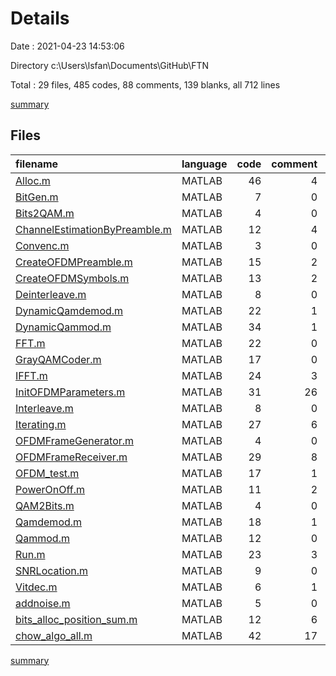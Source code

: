 # Details

Date : 2021-04-23 14:53:06

Directory c:\Users\lsfan\Documents\GitHub\FTN

Total : 29 files,  485 codes, 88 comments, 139 blanks, all 712 lines

[summary](results.md)

## Files
| filename | language | code | comment | blank | total |
| :--- | :--- | ---: | ---: | ---: | ---: |
| [Alloc.m](/Alloc.m) | MATLAB | 46 | 4 | 15 | 65 |
| [BitGen.m](/BitGen.m) | MATLAB | 7 | 0 | 1 | 8 |
| [Bits2QAM.m](/Bits2QAM.m) | MATLAB | 4 | 0 | 1 | 5 |
| [ChannelEstimationByPreamble.m](/ChannelEstimationByPreamble.m) | MATLAB | 12 | 4 | 6 | 22 |
| [Convenc.m](/Convenc.m) | MATLAB | 3 | 0 | 1 | 4 |
| [CreateOFDMPreamble.m](/CreateOFDMPreamble.m) | MATLAB | 15 | 2 | 4 | 21 |
| [CreateOFDMSymbols.m](/CreateOFDMSymbols.m) | MATLAB | 13 | 2 | 5 | 20 |
| [Deinterleave.m](/Deinterleave.m) | MATLAB | 8 | 0 | 3 | 11 |
| [DynamicQamdemod.m](/DynamicQamdemod.m) | MATLAB | 22 | 1 | 8 | 31 |
| [DynamicQammod.m](/DynamicQammod.m) | MATLAB | 34 | 1 | 10 | 45 |
| [FFT.m](/FFT.m) | MATLAB | 22 | 0 | 2 | 24 |
| [GrayQAMCoder.m](/GrayQAMCoder.m) | MATLAB | 17 | 0 | 6 | 23 |
| [IFFT.m](/IFFT.m) | MATLAB | 24 | 3 | 3 | 30 |
| [InitOFDMParameters.m](/InitOFDMParameters.m) | MATLAB | 31 | 26 | 9 | 66 |
| [Interleave.m](/Interleave.m) | MATLAB | 8 | 0 | 3 | 11 |
| [Iterating.m](/Iterating.m) | MATLAB | 27 | 6 | 12 | 45 |
| [OFDMFrameGenerator.m](/OFDMFrameGenerator.m) | MATLAB | 4 | 0 | 1 | 5 |
| [OFDMFrameReceiver.m](/OFDMFrameReceiver.m) | MATLAB | 29 | 8 | 10 | 47 |
| [OFDM_test.m](/OFDM_test.m) | MATLAB | 17 | 1 | 6 | 24 |
| [PowerOnOff.m](/PowerOnOff.m) | MATLAB | 11 | 2 | 4 | 17 |
| [QAM2Bits.m](/QAM2Bits.m) | MATLAB | 4 | 0 | 1 | 5 |
| [Qamdemod.m](/Qamdemod.m) | MATLAB | 18 | 1 | 4 | 23 |
| [Qammod.m](/Qammod.m) | MATLAB | 12 | 0 | 2 | 14 |
| [Run.m](/Run.m) | MATLAB | 23 | 3 | 5 | 31 |
| [SNRLocation.m](/SNRLocation.m) | MATLAB | 9 | 0 | 3 | 12 |
| [Vitdec.m](/Vitdec.m) | MATLAB | 6 | 1 | 1 | 8 |
| [addnoise.m](/addnoise.m) | MATLAB | 5 | 0 | 1 | 6 |
| [bits_alloc_position_sum.m](/bits_alloc_position_sum.m) | MATLAB | 12 | 6 | 4 | 22 |
| [chow_algo_all.m](/chow_algo_all.m) | MATLAB | 42 | 17 | 8 | 67 |

[summary](results.md)